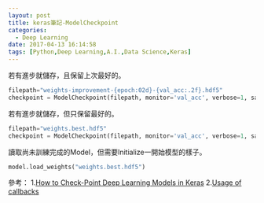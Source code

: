 ```yaml
---
layout: post
title: keras筆記-ModelCheckpoint
categories:
  - Deep Learning
date: 2017-04-13 16:14:58
tags: [Python,Deep Learning,A.I.,Data Science,Keras]
---
```


<!--more-->
若有進步就儲存，且保留上次最好的。
```python
filepath="weights-improvement-{epoch:02d}-{val_acc:.2f}.hdf5"
checkpoint = ModelCheckpoint(filepath, monitor='val_acc', verbose=1, save_best_only=True, mode='max')
```
若有進步就儲存，但只保留最好的。
```python
filepath="weights.best.hdf5"
checkpoint = ModelCheckpoint(filepath, monitor='val_acc', verbose=1, save_best_only=True, mode='max')
```
讀取尚未訓練完成的Model，但需要Initialize一開始模型的樣子。
```python
model.load_weights("weights.best.hdf5")
```
參考：
1.[How to Check-Point Deep Learning Models in Keras](http://machinelearningmastery.com/check-point-deep-learning-models-keras/)
2.[Usage of callbacks](https://keras.io/callbacks/)
